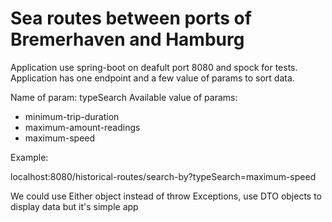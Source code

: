 # Sea routes between ports of Bremerhaven and Hamburg

Application use spring-boot on deafult port 8080 and spock for tests. Application has one endpoint and a few value of params to sort data.

Name of param: typeSearch
Available value of params:
- minimum-trip-duration
- maximum-amount-readings
- maximum-speed

Example:

localhost:8080/historical-routes/search-by?typeSearch=maximum-speed

We could use Either object instead of throw Exceptions, use DTO objects to display data but it's simple app
